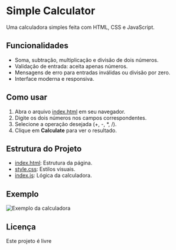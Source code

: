 # Simple Calculator

Uma calculadora simples feita com HTML, CSS e JavaScript.

## Funcionalidades

- Soma, subtração, multiplicação e divisão de dois números.
- Validação de entrada: aceita apenas números.
- Mensagens de erro para entradas inválidas ou divisão por zero.
- Interface moderna e responsiva.

## Como usar

1. Abra o arquivo [index.html](index.html) em seu navegador.
2. Digite os dois números nos campos correspondentes.
3. Selecione a operação desejada (+, -, *, /).
4. Clique em **Calculate** para ver o resultado.

## Estrutura do Projeto

- [index.html](index.html): Estrutura da página.
- [style.css](style.css): Estilos visuais.
- [index.js](index.js): Lógica da calculadora.

## Exemplo

![Exemplo da calculadora](https://user-images.githubusercontent.com/placeholder/calculator-example.png)

## Licença

Este projeto é livre
